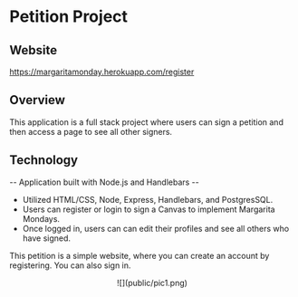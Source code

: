 # Petition Project

## Website
https://margaritamonday.herokuapp.com/register

## Overview

This application is a full stack project where users can sign a petition and then access a page to see all other signers.

## Technology

-- Application built with Node.js and Handlebars --
 - Utilized HTML/CSS, Node, Express, Handlebars, and PostgresSQL.
 - Users can register or login to sign a Canvas to implement Margarita Mondays.
 - Once logged in, users can can edit their profiles and see all others who have signed.



This petition is a simple website, where you can create an account by registering. You can also sign in.
<p align="center">
![](public/pic1.png)
</p>
